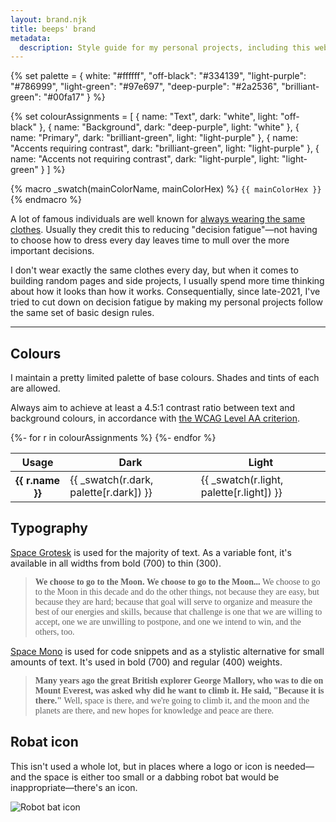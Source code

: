 ```yaml
---
layout: brand.njk
title: beeps' brand
metadata:
  description: Style guide for my personal projects, including this website.
---
```


{% set palette = {
  white: "#ffffff",
  "off-black": "#334139",
  "light-purple": "#786999",
  "light-green": "#97e697",
  "deep-purple": "#2a2536",
  "brilliant-green": "#00fa17"
} %}

{% set colourAssignments = [
  { name: "Text", dark: "white", light: "off-black" },
  { name: "Background", dark: "deep-purple", light: "white" },
  { name: "Primary", dark: "brilliant-green", light: "light-purple" },
  { name: "Accents requiring contrast", dark: "brilliant-green", light: "light-purple" },
  { name: "Accents not requiring contrast", dark: "light-purple", light: "light-green" }
] %}

<style>
:root {
  {%- for n, c in palette %}
  --brand-color-{{ n }}: {{ c }};
  {%- endfor %}
}
</style>

{% macro _swatch(mainColorName, mainColorHex) %}
<span class="page-swatch">
<span class="page-swatch__preview" style="background-color: var(--brand-color-{{ mainColorName }});"></span>
<code class="kimCode">{{ mainColorHex }}</code>
</span>
{% endmacro %}

A lot of famous individuals are well known for [always wearing the same clothes](https://edition.cnn.com/2015/10/09/world/gallery/decision-fatigue-same-clothes/index.html). Usually they credit this to reducing "decision fatigue"—not having to choose how to dress every day leaves time to mull over the more important decisions.

I don't wear exactly the same clothes every day, but when it comes to building random pages and side projects, I usually spend more time thinking about how it looks than how it works. Consequentially, since late-2021, I've tried to cut down on decision fatigue by making my personal projects follow the same set of basic design rules.

---

## Colours

I maintain a pretty limited palette of base colours. Shades and tints of each are allowed.

Always aim to achieve at least a 4.5:1 contrast ratio between text and background colours, in accordance with [the WCAG Level AA criterion](https://www.w3.org/WAI/WCAG21/Understanding/contrast-minimum.html).

<table class="kimTable">
  <thead class="kimTable_head">
    <tr class="kimTable_row">
      <th class="kimTable_header" scope="col">Usage</th>
      <th class="kimTable_header" scope="col">Dark</th>
      <th class="kimTable_header" scope="col">Light</th>
    </tr>
  </thead>
  <tbody class="kimTable_body">
    {%- for r in colourAssignments %}
    <tr class="kimTable_row">
      <th class="kimTable_header" scope="row">{{ r.name }}</th>
      <td class="kimTable_cell">{{ _swatch(r.dark, palette[r.dark]) }}</td>
      <td class="kimTable_cell">{{ _swatch(r.light, palette[r.light]) }}</td>
    </tr>
    {%- endfor %}
  </tbody>
</table>

## Typography

[Space Grotesk](https://fonts.google.com/specimen/Space+Grotesk) is used for the majority of text. As a variable font, it's available in all widths from bold (700) to thin (300).

> <div style="font-family:'Space Grotesk'"><span style="font-weight:700">We choose to go to the Moon. </span> <span style="font-weight:600">We choose to go to the Moon... </span><span style="font-weight:500">We choose to go to the Moon in this decade and do the other things, not because they are easy, but because they are hard; </span><span style="font-weight:400">because that goal will serve to organize and measure the best of our energies and skills,</span> <span style="font-weight:300">because that challenge is one that we are willing to accept, one we are unwilling to postpone, and one we intend to win, and the others, too.</span></div>

[Space Mono](https://fonts.google.com/specimen/Space+Mono) is used for code snippets and as a stylistic alternative for small amounts of text. It's used in bold (700) and regular (400) weights.

> <div style="font-family:'Space Mono'"><span style="font-weight:700">Many years ago the great British explorer George Mallory, who was to die on Mount Everest, was asked why did he want to climb it. He said, "Because it is there." </span><span style="font-weight:400">Well, space is there, and we're going to climb it, and the moon and the planets are there, and new hopes for knowledge and peace are there.</span></div>

## Robat icon

This isn't used a whole lot, but in places where a logo or icon is needed—and the space is either too small or a dabbing robot bat would be inappropriate—there's an icon.

<div class="page-icon">
  <img src="{{ '/assets/images/icons/favicon.svg' | url }}" alt="Robot bat icon">
</div>
